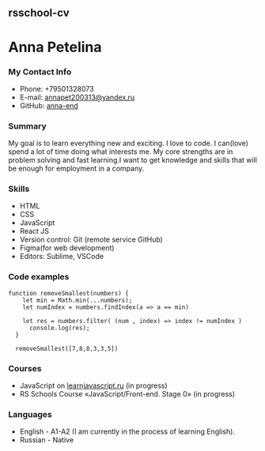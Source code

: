 ## rsschool-cv  
# Anna Petelina  
### My Contact Info 
- Phone: +79501328073
- E-mail: annapet200313@yandex.ru
- GitHub: [anna-end](https://github.com/Anna-end)
### Summary
My goal is to learn everything new and exciting. I love to code. I can(love) spend a lot of time doing what interests me. My core strengths are in problem solving and fast learning.I want to get knowledge and skills that will be enough for employment in a company.  
### Skills  
- HTML
- CSS
- JavaScript 
- React JS
- Version control: Git (remote service GitHub)
- Figma(for web development)
- Editors: Sublime, VSCode  
### Code examples
```
function removeSmallest(numbers) {
    let min = Math.min(...numbers);
    let numIndex = numbers.findIndex(a => a == min)
   
    let res = numbers.filter( (num , index) => index != numIndex )
      console.log(res);
  }

  removeSmallest([7,8,8,3,3,5])
```  
### Courses
- JavaScript on [learnjavascript.ru](https://learn.javascript.ru) (in progress)
- RS Schools Course «JavaScript/Front-end. Stage 0» (in progress)
### Languages  
- English - A1-A2 (I am currently in the process of learning English).
- Russian - Native
